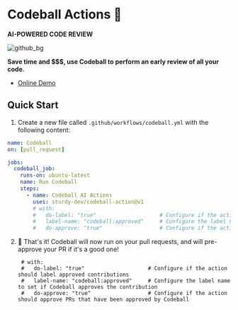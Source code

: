 # Codeball Actions 🔮

**AI-POWERED CODE REVIEW**

![github_bg](https://user-images.githubusercontent.com/47952/170700847-bb0cac65-f269-4758-955a-632c48f47290.png)

**Save time and $$$, use Codeball to perform an early review of all your code.**

- [Online Demo](https://codeball.ai/)

## Quick Start

1. Create a new file called `.github/workflows/codeball.yml` with the following content:

```yaml
name: Codeball
on: [pull_request]

jobs:
  codeball_job:
    runs-on: ubuntu-latest
    name: Run Codeball
    steps:
      - name: Codeball AI Actions
        uses: sturdy-dev/codeball-action@v1
        # with:
        #   do-label: "true"                    # Configure if the action should label approved contributions
        #   label-name: "codeball:approved"     # Configure the label name to set if Codeball approves the contribution
        #   do-approve: "true"                  # Configure if the action should approve PRs that have been approved by Codeball
```

2. 🎉 That's it! Codeball will now run on your pull requests, and will pre-approve your PR if it's a good one!

        # with:
        #   do-label: "true"                    # Configure if the action should label approved contributions
        #   label-name: "codeball:approved"     # Configure the label name to set if Codeball approves the contribution
        #   do-approve: "true"                  # Configure if the action should approve PRs that have been approved by Codeball

